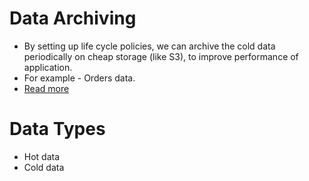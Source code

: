 # Data Archiving
- By setting up life cycle policies, we can archive the cold data periodically on cheap storage (like S3), to improve performance of application.
- For example - Orders data.
- [Read more](https://www.mongodb.com/developer/products/atlas/atlas-online-archival/?utm_campaign=devrel&utm_source=community&utm_medium=cta&utm_content=Atlas%20Online%20Archive&utm_term=veronica.cooley-perry)

# Data Types
- Hot data
- Cold data


